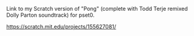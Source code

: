 Link to my Scratch version of "Pong" (complete with Todd Terje remixed Dolly Parton soundtrack) for pset0.

https://scratch.mit.edu/projects/155627081/
